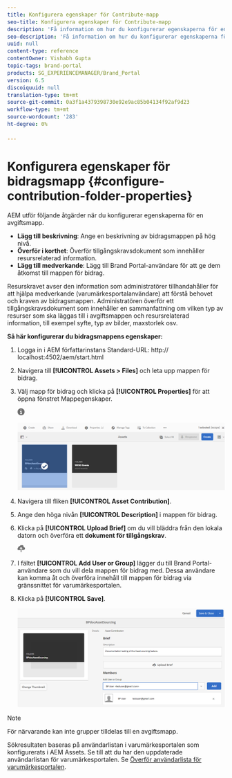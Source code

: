 ```yaml
---
title: Konfigurera egenskaper för Contribute-mapp
seo-title: Konfigurera egenskaper för Contribute-mapp
description: 'Få information om hur du konfigurerar egenskaperna för en bidragsmapp i AEM Assets. '
seo-description: 'Få information om hur du konfigurerar egenskaperna för en bidragsmapp i AEM Assets. '
uuid: null
content-type: reference
contentOwner: Vishabh Gupta
topic-tags: brand-portal
products: SG_EXPERIENCEMANAGER/Brand_Portal
version: 6.5
discoiquuid: null
translation-type: tm+mt
source-git-commit: 0a3f1a4379398730e92e9ac85b04134f92af9d23
workflow-type: tm+mt
source-wordcount: '283'
ht-degree: 0%

---
```



# Konfigurera egenskaper för bidragsmapp {#configure-contribution-folder-properties}

AEM utför följande åtgärder när du konfigurerar egenskaperna för en avgiftsmapp.

* **Lägg till beskrivning**: Ange en beskrivning av bidragsmappen på hög nivå.
* **Överför i korthet**: Överför tillgångskravsdokument som innehåller resursrelaterad information.
* **Lägg till medverkande**: Lägg till Brand Portal-användare för att ge dem åtkomst till mappen för bidrag.

Resurskravet avser den information som administratörer tillhandahåller för att hjälpa medverkande (varumärkesportalanvändare) att förstå behovet och kraven av bidragsmappen. Administratören överför ett tillgångskravsdokument som innehåller en sammanfattning om vilken typ av resurser som ska läggas till i avgiftsmappen och resursrelaterad information, till exempel syfte, typ av bilder, maxstorlek osv.

**Så här konfigurerar du bidragsmappens egenskaper:**

1. Logga in i AEM författarinstans
Standard-URL: http:// localhost:4502/aem/start.html
1. Navigera till **[!UICONTROL Assets > Files]** och leta upp mappen för bidrag.
1. Välj mapp för bidrag och klicka på **[!UICONTROL Properties]** för att öppna fönstret Mappegenskaper.

   ![](assets/properties.png)

   ![](assets/contribution-folder-property1.png)

1. Navigera till fliken **[!UICONTROL Asset Contribution]**.
1. Ange den höga nivån **[!UICONTROL Description]** i mappen för bidrag.
1. Klicka på **[!UICONTROL Upload Brief]** om du vill bläddra från den lokala datorn och överföra ett **dokument för tillgångskrav**.

   ![](assets/upload.png)

1. I fältet **[!UICONTROL Add User or Group]** lägger du till Brand Portal-användare som du vill dela mappen för bidrag med. Dessa användare kan komma åt och överföra innehåll till mappen för bidrag via gränssnittet för varumärkesportalen.
1. Klicka på **[!UICONTROL Save]**.

   ![](assets/contribution-folder-property2.png)

>[!NOTE]
>
>För närvarande kan inte grupper tilldelas till en avgiftsmapp.
>
>Sökresultaten baseras på användarlistan i varumärkesportalen som konfigurerats i AEM Assets. Se till att du har den uppdaterade användarlistan för varumärkesportalen. Se [Överför användarlista för varumärkesportalen](brand-portal-configure-asset-sourcing.md).
